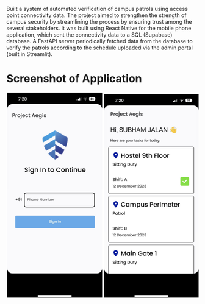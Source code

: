 Built a system of automated verification of campus patrols using access point connectivity data. The project aimed to strengthen the strength of campus security by streamlining the process by ensuring trust among the several stakeholders. It was built using React Native for the mobile phone application, which sent the connectivity data to a SQL (Supabase) database. A FastAPI server periodically fetched data from the database to verify the patrols according to the schedule uploaded via the admin portal (built in Streamlit).
# Screenshot of Application

![](aegis.png)
